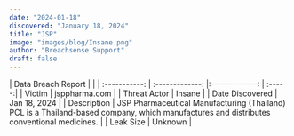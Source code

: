 ```yaml
---
date: "2024-01-18"
discovered: "January 18, 2024"
title: "JSP"
image: "images/blog/Insane.png"
author: "Breachsense Support"
draft: false
---
```


| Data Breach Report           |              | 
| :-----------: | :-------------:     |:-------------:    | :-----:|
| Victim      | jsppharma.com      | 
| Threat Actor      | Insane      | 
| Date Discovered      | Jan 18, 2024      | 
| Description      | JSP Pharmaceutical Manufacturing (Thailand) PCL is a Thailand-based company, which manufactures and distributes conventional medicines.      | 
| Leak Size      | Unknown      | 

